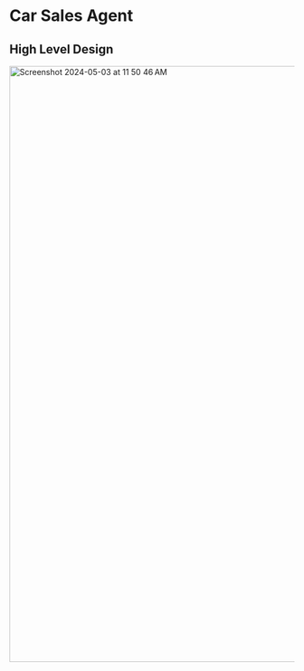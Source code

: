 # Car Sales Agent

## High Level Design
<img width="1053" alt="Screenshot 2024-05-03 at 11 50 46 AM" src="https://github.com/ritobrotos/car-sales-agent/assets/9121431/92e2f56b-d607-4e38-a4fc-2a465546a231">
